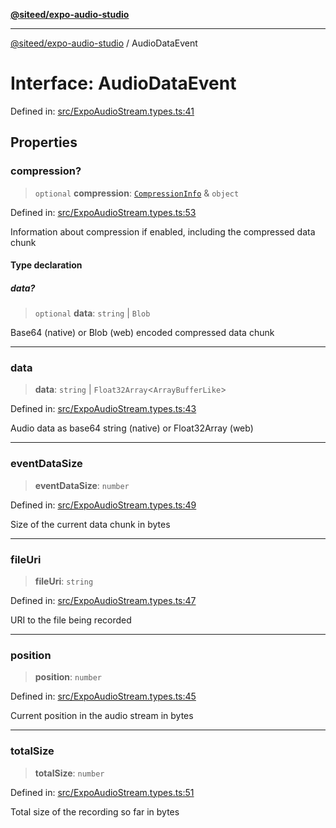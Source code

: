 [**@siteed/expo-audio-studio**](../README.md)

***

[@siteed/expo-audio-studio](../README.md) / AudioDataEvent

# Interface: AudioDataEvent

Defined in: [src/ExpoAudioStream.types.ts:41](https://github.com/deeeed/expo-audio-stream/blob/fc32bf3efef3f8f402e17ca4f3940494e467e904/packages/expo-audio-studio/src/ExpoAudioStream.types.ts#L41)

## Properties

### compression?

> `optional` **compression**: [`CompressionInfo`](CompressionInfo.md) & `object`

Defined in: [src/ExpoAudioStream.types.ts:53](https://github.com/deeeed/expo-audio-stream/blob/fc32bf3efef3f8f402e17ca4f3940494e467e904/packages/expo-audio-studio/src/ExpoAudioStream.types.ts#L53)

Information about compression if enabled, including the compressed data chunk

#### Type declaration

##### data?

> `optional` **data**: `string` \| `Blob`

Base64 (native) or Blob (web) encoded compressed data chunk

***

### data

> **data**: `string` \| `Float32Array`\<`ArrayBufferLike`\>

Defined in: [src/ExpoAudioStream.types.ts:43](https://github.com/deeeed/expo-audio-stream/blob/fc32bf3efef3f8f402e17ca4f3940494e467e904/packages/expo-audio-studio/src/ExpoAudioStream.types.ts#L43)

Audio data as base64 string (native) or Float32Array (web)

***

### eventDataSize

> **eventDataSize**: `number`

Defined in: [src/ExpoAudioStream.types.ts:49](https://github.com/deeeed/expo-audio-stream/blob/fc32bf3efef3f8f402e17ca4f3940494e467e904/packages/expo-audio-studio/src/ExpoAudioStream.types.ts#L49)

Size of the current data chunk in bytes

***

### fileUri

> **fileUri**: `string`

Defined in: [src/ExpoAudioStream.types.ts:47](https://github.com/deeeed/expo-audio-stream/blob/fc32bf3efef3f8f402e17ca4f3940494e467e904/packages/expo-audio-studio/src/ExpoAudioStream.types.ts#L47)

URI to the file being recorded

***

### position

> **position**: `number`

Defined in: [src/ExpoAudioStream.types.ts:45](https://github.com/deeeed/expo-audio-stream/blob/fc32bf3efef3f8f402e17ca4f3940494e467e904/packages/expo-audio-studio/src/ExpoAudioStream.types.ts#L45)

Current position in the audio stream in bytes

***

### totalSize

> **totalSize**: `number`

Defined in: [src/ExpoAudioStream.types.ts:51](https://github.com/deeeed/expo-audio-stream/blob/fc32bf3efef3f8f402e17ca4f3940494e467e904/packages/expo-audio-studio/src/ExpoAudioStream.types.ts#L51)

Total size of the recording so far in bytes

